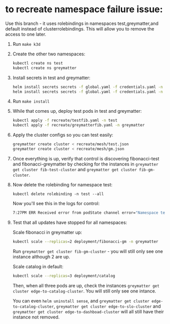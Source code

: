 # to recreate namespace failure issue:

Use this branch - it uses rolebindings in namespaces test,greymatter,and default instead of clusterrolebindings. This will allow you to remove the access to one later.

1. Run `make k3d`

2. Create the other two namespaces:

    ```bash
    kubectl create ns test
    kubectl create ns greymatter
    ```

3. Install secrets in test and greymatter:

    ```bash
    helm install secrets secrets -f global.yaml -f credentials.yaml -n test
    helm install secrets secrets -f global.yaml -f credentials.yaml -n greymatter
    ```

4. Run `make install`

5. While that comes up, deploy test pods in test and greymatter:

    ```bash
    kubectl apply -f recreate/testfib.yaml -n test
    kubectl apply -f recreate/greymatterfib.yaml -n greymatter
    ```

6. Apply the cluster configs so you can test easily:

    ```bash
    greymatter create cluster < recreate/mesh/test.json
    greymatter create cluster < recreate/mesh/gm.json
    ```

7. Once everything is up, verify that control is discovering fibonacci-test and fibonacci-greymatter by checking for the instances in `greymatter get cluster fib-test-cluster` and `greymatter get cluster fib-gm-cluster`.

8. Now delete the rolebinding for namespace test:

    `kubectl delete rolebinding -n test --all`

    Now you'll see this in the logs for control:

    ```bash
    7:27PM ERR Received error from podState channel error="Namespace test: error executing kubernetes api list: pods is forbidden: User \"system:serviceaccount:default:control-sa\" cannot list resource \"pods\" in API group \"\" in the namespace \"test\""
    ```

9. Test that all updates have stopped for all namespaces:

    Scale fibonacci in greymatter up:

    ```bash
    kubectl scale --replicas=2 deployment/fibonacci-gm -n greymatter
    ```

    Run `greymatter get cluster fib-gm-cluster` - you will still only see one instance although 2 are up.

    Scale catalog in default:

    ```bash
    kubectl scale --replicas=3 deployment/catalog
    ```

    Then, when all three pods are up, check the instances `greymatter get cluster edge-to-catalog-cluster`. You will still only see one intance.

    You can even `helm uninstall sense`, and `greymatter get cluster edge-to-catalog-cluster`, `greymatter get cluster edge-to-slo-cluster` and `greymatter get cluster edge-to-dashboad-cluster` will all still have their instance not removed.